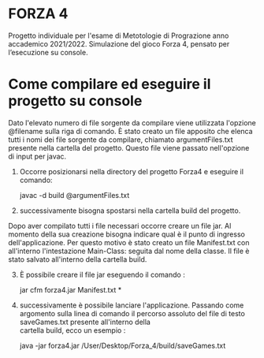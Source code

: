 # FORZA 4
Progetto individuale per l'esame di Metotologie di Prograzione anno accademico 2021/2022.
Simulazione del gioco Forza 4, pensato per l’esecuzione su console.


# Come compilare ed eseguire il progetto su console

Dato l'elevato numero di file sorgente da compilare viene utilizzata l'opzione 
@filename sulla riga di comando. 
È stato creato un file apposito che elenca tutti i nomi dei file sorgente da compilare, chiamato argumentFiles.txt presente nella cartella del progetto.
Questo file viene passato nell'opzione di input per javac.

1) Occorre posizionarsi nella directory del progetto Forza4 e eseguire il comando: 
  
    javac -d build @argumentFiles.txt

2) successivamente bisogna spostarsi nella cartella build del progetto.

Dopo aver compilato tutti i file necessari occorre creare un file jar.
Al momento della sua creazione bisogna indicare qual è il punto di ingresso dell'applicazione. Per questo motivo è stato creato un file Manifest.txt
con all'interno l'intestazione Main-Class: seguita dal nome della classe.
Il file è stato salvato all'interno della cartella build.

3) È possibile creare il file jar eseguendo il comando : 
    
    jar cfm forza4.jar Manifest.txt  *

4) successivamente è possibile lanciare l'applicazione.
  Passando come argomento sulla linea di comando  il percorso 
  assoluto del file di testo saveGames.txt presente all'interno della     
  cartella build, ecco un esempio : 
 
    java -jar forza4.jar  /User/Desktop/Forza_4/build/saveGames.txt 
 
 



